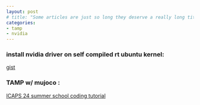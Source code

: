 ```yaml
---
layout: post
# title: "Some articles are just so long they deserve a really long title to see if things will break well"
categories:
- tamp
- nvidia
---
```


<!-- > updated 04/Jun/2024 -->

### install nvidia driver on self compiled rt ubuntu kernel:
[gist](https://gist.github.com/ynrng/cb0de1bd397e8ec90e22ea3e0bbd202e)


### TAMP w/ mujoco :
[ICAPS 24 summer school coding tutorial](https://github.com/CLAIR-LAB-TECHNION/ICAPS-24/tree/main/notebooks)

